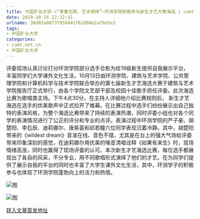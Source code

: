 ```yaml
---
title: 中国矿业大学->“青春无限，艺术相伴”—环测学院积极参与新生才艺大赛海选 | cumt.net.cn
date: 2019-10-16 22:32:41
urlname: 30d03a08f37956841f62d98e2a76e5e3
tags: 
- 中国矿业大学
categories:
- cumt.net.cn
- 中国矿业大学
---
```

评委现场认真讨论打分环测学院部分选手合影为给19级新生提供自我展示平台，丰富同学们大学课外文化生活，10月13日由环测学院、建筑与艺术学院、公共管理学院和计算机科学与技术学院联合举办的第七届新生才艺海选大赛于建筑与艺术学院报告厅正式举行，由各个学院文艺部干部及校园十佳歌手担任评委。此次海选比赛为歌唱类主场。下午4点30分，在主持人详细地介绍比赛规则后， 新生才艺海选在选手的优美歌声中正式拉开了帷幕。在比赛过程中选手们纷纷展示出自己独特的表演风格，为整个海选比赛带来了持续的表演热潮，同时评委小组也对各个同学的表演情况进行了公正的评分和专业的点评。表演过程中环测学院的严子豪、胡楚阳、李尨辰、迪莉娜尔、唐紫荟和祁若瞳六位同学表现沉着冷静。其中，胡楚阳带来的《wildest dream》音准在线、音色不错，尤其是在台上的强大气场给评委带来印象深刻的感觉，在迪莉娜尔用优美的嗓音清唱诠释《如果有来生》时，现场情绪高涨，同时也赢得了现场评委的认可。本次新生才艺海选比赛，每位选手都展现出了各自的风采，不分专业，用不同歌唱形式演绎了他们的才艺。在为同学们提供了展示自我的平台的同时也丰富了大学生课外文化生活，其中，环测学子的积极参与也体现了环测学院蓬勃向上的活力和热情。

![图](http://xwzx.cumt.edu.cn/_upload/article/images/26/fb/9743aa834d0e92deb725a89af0be/1c6ba762-9d1f-4823-bd80-2a95890cc49f.jpg)

![图](http://xwzx.cumt.edu.cn/_upload/article/images/26/fb/9743aa834d0e92deb725a89af0be/e9f86a4d-6ed3-439b-83e3-07b63da35a91.jpg)

[转入文章首发地址](http://xwzx.cumt.edu.cn/4f/fb/c523a544763/page.htm)